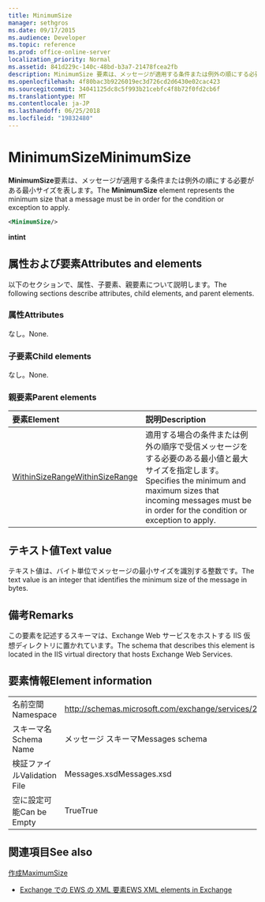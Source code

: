 ```yaml
---
title: MinimumSize
manager: sethgros
ms.date: 09/17/2015
ms.audience: Developer
ms.topic: reference
ms.prod: office-online-server
localization_priority: Normal
ms.assetid: 841d229c-140c-48bd-b3a7-21478fcea2fb
description: MinimumSize 要素は、メッセージが適用する条件または例外の順にする必要がある最小サイズを表します。
ms.openlocfilehash: 4f80bac3b9226019ec3d726cd2d6430e02cac423
ms.sourcegitcommit: 34041125dc8c5f993b21cebfc4f8b72f0fd2cb6f
ms.translationtype: MT
ms.contentlocale: ja-JP
ms.lasthandoff: 06/25/2018
ms.locfileid: "19832480"
---
```

# <a name="minimumsize"></a><span data-ttu-id="5d0cf-103">MinimumSize</span><span class="sxs-lookup"><span data-stu-id="5d0cf-103">MinimumSize</span></span>

<span data-ttu-id="5d0cf-104">**MinimumSize**要素は、メッセージが適用する条件または例外の順にする必要がある最小サイズを表します。</span><span class="sxs-lookup"><span data-stu-id="5d0cf-104">The **MinimumSize** element represents the minimum size that a message must be in order for the condition or exception to apply.</span></span> 
  
```XML
<MinimumSize/>
```

 <span data-ttu-id="5d0cf-105">**int**</span><span class="sxs-lookup"><span data-stu-id="5d0cf-105">**int**</span></span>
## <a name="attributes-and-elements"></a><span data-ttu-id="5d0cf-106">属性および要素</span><span class="sxs-lookup"><span data-stu-id="5d0cf-106">Attributes and elements</span></span>

<span data-ttu-id="5d0cf-107">以下のセクションで、属性、子要素、親要素について説明します。</span><span class="sxs-lookup"><span data-stu-id="5d0cf-107">The following sections describe attributes, child elements, and parent elements.</span></span>
  
### <a name="attributes"></a><span data-ttu-id="5d0cf-108">属性</span><span class="sxs-lookup"><span data-stu-id="5d0cf-108">Attributes</span></span>

<span data-ttu-id="5d0cf-109">なし。</span><span class="sxs-lookup"><span data-stu-id="5d0cf-109">None.</span></span>
  
### <a name="child-elements"></a><span data-ttu-id="5d0cf-110">子要素</span><span class="sxs-lookup"><span data-stu-id="5d0cf-110">Child elements</span></span>

<span data-ttu-id="5d0cf-111">なし。</span><span class="sxs-lookup"><span data-stu-id="5d0cf-111">None.</span></span>
  
### <a name="parent-elements"></a><span data-ttu-id="5d0cf-112">親要素</span><span class="sxs-lookup"><span data-stu-id="5d0cf-112">Parent elements</span></span>

|<span data-ttu-id="5d0cf-113">**要素**</span><span class="sxs-lookup"><span data-stu-id="5d0cf-113">**Element**</span></span>|<span data-ttu-id="5d0cf-114">**説明**</span><span class="sxs-lookup"><span data-stu-id="5d0cf-114">**Description**</span></span>|
|:-----|:-----|
|[<span data-ttu-id="5d0cf-115">WithinSizeRange</span><span class="sxs-lookup"><span data-stu-id="5d0cf-115">WithinSizeRange</span></span>](withinsizerange.md) <br/> |<span data-ttu-id="5d0cf-116">適用する場合の条件または例外の順序で受信メッセージをする必要のある最小値と最大サイズを指定します。</span><span class="sxs-lookup"><span data-stu-id="5d0cf-116">Specifies the minimum and maximum sizes that incoming messages must be in order for the condition or exception to apply.</span></span>  <br/> |
   
## <a name="text-value"></a><span data-ttu-id="5d0cf-117">テキスト値</span><span class="sxs-lookup"><span data-stu-id="5d0cf-117">Text value</span></span>

<span data-ttu-id="5d0cf-118">テキスト値は、バイト単位でメッセージの最小サイズを識別する整数です。</span><span class="sxs-lookup"><span data-stu-id="5d0cf-118">The text value is an integer that identifies the minimum size of the message in bytes.</span></span>
  
## <a name="remarks"></a><span data-ttu-id="5d0cf-119">備考</span><span class="sxs-lookup"><span data-stu-id="5d0cf-119">Remarks</span></span>

<span data-ttu-id="5d0cf-120">この要素を記述するスキーマは、Exchange Web サービスをホストする IIS 仮想ディレクトリに置かれています。</span><span class="sxs-lookup"><span data-stu-id="5d0cf-120">The schema that describes this element is located in the IIS virtual directory that hosts Exchange Web Services.</span></span>
  
## <a name="element-information"></a><span data-ttu-id="5d0cf-121">要素情報</span><span class="sxs-lookup"><span data-stu-id="5d0cf-121">Element information</span></span>

|||
|:-----|:-----|
|<span data-ttu-id="5d0cf-122">名前空間</span><span class="sxs-lookup"><span data-stu-id="5d0cf-122">Namespace</span></span>  <br/> |http://schemas.microsoft.com/exchange/services/2006/messages  <br/> |
|<span data-ttu-id="5d0cf-123">スキーマ名</span><span class="sxs-lookup"><span data-stu-id="5d0cf-123">Schema Name</span></span>  <br/> |<span data-ttu-id="5d0cf-124">メッセージ スキーマ</span><span class="sxs-lookup"><span data-stu-id="5d0cf-124">Messages schema</span></span>  <br/> |
|<span data-ttu-id="5d0cf-125">検証ファイル</span><span class="sxs-lookup"><span data-stu-id="5d0cf-125">Validation File</span></span>  <br/> |<span data-ttu-id="5d0cf-126">Messages.xsd</span><span class="sxs-lookup"><span data-stu-id="5d0cf-126">Messages.xsd</span></span>  <br/> |
|<span data-ttu-id="5d0cf-127">空に設定可能</span><span class="sxs-lookup"><span data-stu-id="5d0cf-127">Can be Empty</span></span>  <br/> |<span data-ttu-id="5d0cf-128">True</span><span class="sxs-lookup"><span data-stu-id="5d0cf-128">True</span></span>  <br/> |
   
## <a name="see-also"></a><span data-ttu-id="5d0cf-129">関連項目</span><span class="sxs-lookup"><span data-stu-id="5d0cf-129">See also</span></span>



[<span data-ttu-id="5d0cf-130">作成</span><span class="sxs-lookup"><span data-stu-id="5d0cf-130">MaximumSize</span></span>](maximumsize.md)


- [<span data-ttu-id="5d0cf-131">Exchange での EWS の XML 要素</span><span class="sxs-lookup"><span data-stu-id="5d0cf-131">EWS XML elements in Exchange</span></span>](ews-xml-elements-in-exchange.md)

